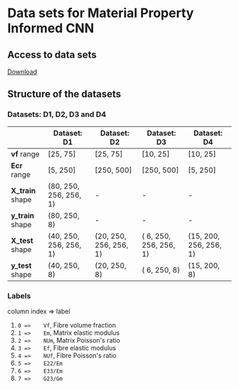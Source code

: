 # Data sets for Material Property Informed CNN

## Access to data sets

[Download](https://drive.google.com/file/d/1_FSIjLjN_WppQRGp3j8wG7-uFbUVwU-x/view?usp=share_link)

## Structure of the datasets

### Datasets: D1, D2, D3 and D4

|                  | Dataset: D1            | Dataset: D2           | Dataset: D3            | Dataset: D4            |
|----------------- |------------------------|-----------------------|------------------------|------------------------|
| **vf** range     | [25, 75]               | [25, 75]              | [10, 25]               | [10, 25]               |
| **Ecr** range    | [5, 250]               | [250, 500]            | [250, 500]             | [5, 250]               |
| **X_train** shape| (80, 250, 256, 256, 1) |     -                 |       -                |       -                |
| **y_train** shape| (80, 250, 8)           |     -                 |       -                |       -                |
| **X_test** shape | (40, 250, 256, 256, 1) | (20, 250, 256, 256, 1)| ( 6, 250, 256, 256, 1) | (15, 200, 256, 256, 1) |
| **y_test** shape | (40, 250, 8)           | (20, 250, 8)          | ( 6, 250, 8)           | (15, 200, 8)           |

### Labels

column index => label

1. `0 =>    Vf`, Fibre volume fraction
2. `1 =>    Em`, Matrix elastic modulus
3. `2 =>    NUm`, Matrix Poisson's ratio
4. `3 =>    Ef`, Fibre elastic modulus
5. `4 =>    NUf`, Fibre Poisson's ratio
6. `5 =>    E22/Em`
7. `6 =>    E33/Em`
8. `7 =>    G23/Gm`
